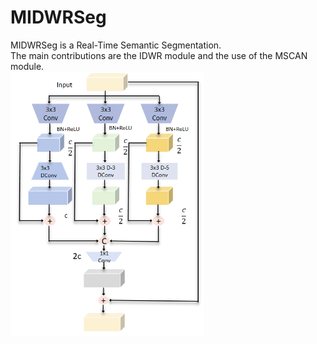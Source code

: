 # MIDWRSeg
MIDWRSeg is a Real-Time Semantic Segmentation.<br>
The main contributions are the IDWR module and the use of the MSCAN module.<br>
<img src="https://github.com/GEIUSJP/MIDWRSeg/blob/main/fig/IDWR.png" width="310px">


